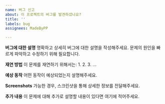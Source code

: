 ```yaml
---
name: 버그 신고
about: 이 프로젝트의 버그를 발견하셨나요?
title: ''
labels: bug
assignees: MadeByPP

---
```


**버그에 대한 설명**
명확하고 상세히 버그에 대한 설명을 작성해주세요. 문제의 원인을 빠르게 파악하고 수정하기 위해 필요합니다.

**재연 방법**
이 문제를 재연하기 위해서는:
1.
2.
3.
...

**예상 동작**
어떤 동작이 예상되었는지 설명해주세요.

**Screenshots**
가능한 경우, 스크린샷을 통해 상세한 정보를 전달해주세요.

**추가 내용**
이 문제에 대해 추가로 설명할 내용이 있다면 여기에 적어주세요.
